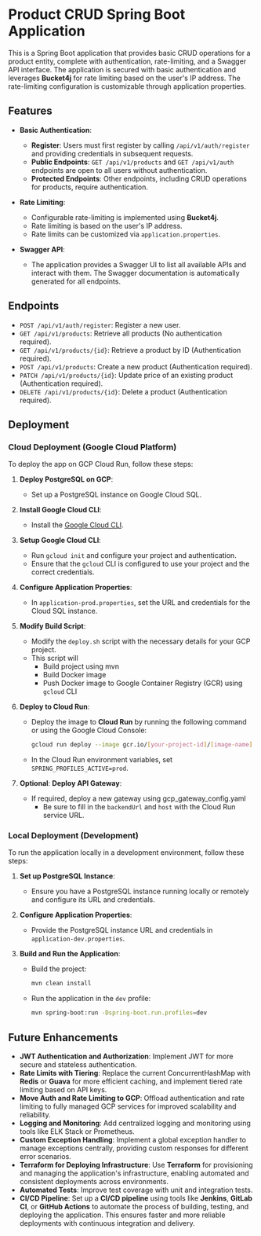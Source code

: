 # Product CRUD Spring Boot Application

This is a Spring Boot application that provides basic CRUD operations for a product entity, complete with authentication, rate-limiting, and a Swagger API interface. The application is secured with basic authentication and leverages **Bucket4j** for rate limiting based on the user's IP address. The rate-limiting configuration is customizable through application properties.

## Features

- **Basic Authentication**:
    - **Register**: Users must first register by calling `/api/v1/auth/register` and providing credentials in subsequent requests.
    - **Public Endpoints**: `GET /api/v1/products` and `GET /api/v1/auth` endpoints are open to all users without authentication.
    - **Protected Endpoints**: Other endpoints, including CRUD operations for products, require authentication.

- **Rate Limiting**:
    - Configurable rate-limiting is implemented using **Bucket4j**.
    - Rate limiting is based on the user's IP address.
    - Rate limits can be customized via `application.properties`.

- **Swagger API**:
    - The application provides a Swagger UI to list all available APIs and interact with them. The Swagger documentation is automatically generated for all endpoints.

## Endpoints

- `POST /api/v1/auth/register`: Register a new user.
- `GET /api/v1/products`: Retrieve all products (No authentication required).
- `GET /api/v1/products/{id}`: Retrieve a product by ID (Authentication required).
- `POST /api/v1/products`: Create a new product (Authentication required).
- `PATCH /api/v1/products/{id}`: Update price of an existing product (Authentication required).
- `DELETE /api/v1/products/{id}`: Delete a product (Authentication required).

## Deployment

### Cloud Deployment (Google Cloud Platform)

To deploy the app on GCP Cloud Run, follow these steps:

1. **Deploy PostgreSQL on GCP**:
    - Set up a PostgreSQL instance on Google Cloud SQL.

2. **Install Google Cloud CLI**:
    - Install the [Google Cloud CLI](https://cloud.google.com/sdk/docs/install).

3. **Setup Google Cloud CLI**:
    - Run `gcloud init` and configure your project and authentication.
    - Ensure that the `gcloud` CLI is configured to use your project and the correct credentials.

4. **Configure Application Properties**:
    - In `application-prod.properties`, set the URL and credentials for the Cloud SQL instance.

5. **Modify Build Script**:
    - Modify the `deploy.sh` script with the necessary details for your GCP project.
    - This script will
      - Build project using mvn
      - Build Docker image
      - Push Docker image to Google Container Registry (GCR) using `gcloud` CLI

6. **Deploy to Cloud Run**:
    - Deploy the image to **Cloud Run** by running the following command or using the Google Cloud Console:
      ```bash
      gcloud run deploy --image gcr.io/[your-project-id]/[image-name] --platform managed
      ```
    - In the Cloud Run environment variables, set `SPRING_PROFILES_ACTIVE=prod`.

7. **Optional**: **Deploy API Gateway**:
    - If required, deploy a new gateway using gcp_gateway_config.yaml
      - Be sure to fill in the `backendUrl` and `host` with the Cloud Run service URL.

### Local Deployment (Development)

To run the application locally in a development environment, follow these steps:

1. **Set up PostgreSQL Instance**:
    - Ensure you have a PostgreSQL instance running locally or remotely and configure its URL and credentials.

2. **Configure Application Properties**:
    - Provide the PostgreSQL instance URL and credentials in `application-dev.properties`.

3. **Build and Run the Application**:
    - Build the project:
      ```bash
      mvn clean install
      ```
    - Run the application in the `dev` profile:
      ```bash
      mvn spring-boot:run -Dspring-boot.run.profiles=dev
      ```

## Future Enhancements

- **JWT Authentication and Authorization**: Implement JWT for more secure and stateless authentication.
- **Rate Limits with Tiering**: Replace the current ConcurrentHashMap with **Redis** or **Guava** for more efficient caching, and implement tiered rate limiting based on API keys.
- **Move Auth and Rate Limiting to GCP**: Offload authentication and rate limiting to fully managed GCP services for improved scalability and reliability.
- **Logging and Monitoring**: Add centralized logging and monitoring using tools like ELK Stack or Prometheus.
- **Custom Exception Handling**: Implement a global exception handler to manage exceptions centrally, providing custom responses for different error scenarios.
- **Terraform for Deploying Infrastructure**: Use **Terraform** for provisioning and managing the application's infrastructure, enabling automated and consistent deployments across environments.
- **Automated Tests**: Improve test coverage with unit and integration tests.
- **CI/CD Pipeline**: Set up a **CI/CD pipeline** using tools like **Jenkins**, **GitLab CI**, or **GitHub Actions** to automate the process of building, testing, and deploying the application. This ensures faster and more reliable deployments with continuous integration and delivery.


